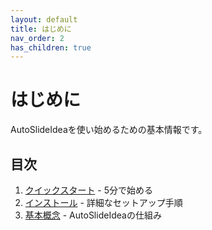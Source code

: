 ```yaml
---
layout: default
title: はじめに
nav_order: 2
has_children: true
---
```


# はじめに

AutoSlideIdeaを使い始めるための基本情報です。

## 目次

1. [クイックスタート](quickstart/) - 5分で始める
2. [インストール](installation/) - 詳細なセットアップ手順
3. [基本概念](concepts/) - AutoSlideIdeaの仕組み